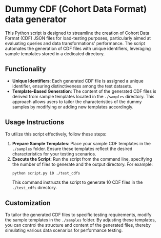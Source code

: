 # Dummy CDF (Cohort Data Format) data generator

This Python script is designed to streamline the creation of Cohort Data Format (CDF) JSON files for load-testing purposes, particularly aimed at evaluating queries and data 
transformations' performance. The script automates the generation of CDF files with unique identifiers, leveraging sample templates stored in a dedicated directory.

## Functionality

- **Unique Identifiers**: Each generated CDF file is assigned a unique identifier, ensuring distinctiveness among the test datasets.
- **Template-Based Generation**: The content of the generated CDF files is derived from sample templates located in the `./samples` directory. This approach allows users to tailor 
the characteristics of the dummy samples by modifying or adding new templates accordingly.

## Usage Instructions

To utilize this script effectively, follow these steps:

1. **Prepare Sample Templates**: Place your sample CDF templates in the `./samples` folder. Ensure these templates reflect the desired characteristics for your testing scenarios.
2. **Execute the Script**: Run the script from the command line, specifying the number of files to generate and the output directory. For example:
   ```bash
   python script.py 10 ./test_cdfs
   ```
   This command instructs the script to generate 10 CDF files in the `./test_cdfs` directory.

## Customization

To tailor the generated CDF files to specific testing requirements, modify the sample templates in the `./samples` folder. By adjusting these templates, you can control the 
structure and content of the generated files, thereby simulating various data scenarios for performance testing.
